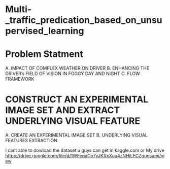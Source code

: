 # Multi-_traffic_predication_based_on_unsupervised_learning

# Problem Statment
A. IMPACT OF COMPLEX WEATHER ON DRIVER
B. ENHANCING THE DRIVER’s FIELD OF VISION
IN FOGGY DAY AND NIGHT
C. FLOW FRAMEWORK

# CONSTRUCT AN EXPERIMENTAL IMAGE SET AND EXTRACT UNDERLYING VISUAL FEATURE
A. CREATE AN EXPERIMENTAL IMAGE SET
B. UNDERLYING VISUAL FEATURES EXTRACTION

I cant able to dowload the dataset
u guys can get in kaggle.com
or
My drive
https://drive.google.com/file/d/1WFeqaCo7yJKXxXuu4zNHjLFCZgugsami/view
